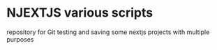 # NJEXTJS various scripts

repository for Git testing and saving some nextjs projects with multiple purposes
